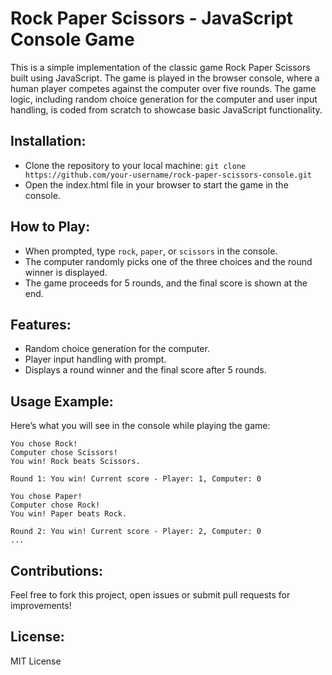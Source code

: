 # Rock Paper Scissors - JavaScript Console Game

This is a simple implementation of the classic game Rock Paper Scissors built using JavaScript. The game is played in the browser console, where a human player competes against the computer over five rounds. The game logic, including random choice generation for the computer and user input handling, is coded from scratch to showcase basic JavaScript functionality.

## Installation:
- Clone the repository to your local machine:
    `git clone https://github.com/your-username/rock-paper-scissors-console.git`
- Open the index.html file in your browser to start the game in the console.

## How to Play:
- When prompted, type `rock`, `paper`, or `scissors` in the console.
- The computer randomly picks one of the three choices and the round winner is displayed.
- The game proceeds for 5 rounds, and the final score is shown at the end.

## Features:
- Random choice generation for the computer.
- Player input handling with prompt.
- Displays a round winner and the final score after 5 rounds.

## Usage Example:
Here’s what you will see in the console while playing the game:
```
You chose Rock!
Computer chose Scissors!
You win! Rock beats Scissors.

Round 1: You win! Current score - Player: 1, Computer: 0

You chose Paper!
Computer chose Rock!
You win! Paper beats Rock.

Round 2: You win! Current score - Player: 2, Computer: 0
...
```
## Contributions:
Feel free to fork this project, open issues or submit pull requests for improvements!

## License:
MIT License